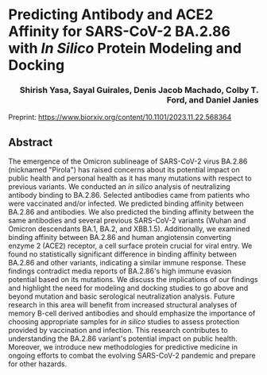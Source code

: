 # Predicting Antibody and ACE2 Affinity for SARS-CoV-2 BA.2.86 with _In Silico_ Protein Modeling and Docking

<h3 align="right">Shirish Yasa, Sayal Guirales, Denis Jacob Machado, Colby T. Ford, and Daniel Janies</h3>

Preprint: https://www.biorxiv.org/content/10.1101/2023.11.22.568364

## Abstract

The emergence of the Omicron sublineage of SARS-CoV-2 virus BA.2.86 (nicknamed "Pirola") has raised concerns about its potential impact on public health and personal health as it has many mutations with respect to previous variants.  We conducted an _in silico_ analysis of neutralizing antibody binding to BA.2.86. Selected antibodies came from patients who were vaccinated and/or infected. We predicted binding affinity between BA.2.86 and antibodies. We also predicted the binding affinity between the same antibodies and several previous SARS-CoV-2 variants (Wuhan and Omicron descendants BA.1, BA.2, and XBB.1.5). Additionally, we examined binding affinity between BA.2.86 and human angiotensin converting enzyme 2 (ACE2) receptor, a cell surface protein crucial for viral entry. We found no statistically significant difference in binding affinity between BA.2.86 and other variants, indicating a similar immune response. These findings contradict media reports of BA.2.86's high immune evasion potential based on its mutations. We discuss the implications of our findings and highlight the need for modeling and docking studies to go above and beyond mutation and basic serological neutralization analysis.  Future research in this area will benefit from increased structural analyses of memory B-cell derived antibodies and should emphasize the importance of choosing appropriate samples for _in silico_ studies to assess protection provided by vaccination and infection. This research contributes to understanding the BA.2.86 variant's potential impact on public health.  Moreover, we introduce new methodologies for predictive medicine in ongoing efforts to combat the evolving SARS-CoV-2 pandemic and prepare for other hazards.
